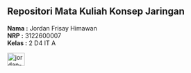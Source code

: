 ## Repositori Mata Kuliah Konsep Jaringan 

**Nama  :** Jordan Frisay Himawan <br>
**NRP   :** 3122600007 <br>
**Kelas :** 2 D4 IT A <br>


<p align="left">
<a href="https://linkedin.com/in/jordan-himawan" target="blank"><img align="center" src="https://raw.githubusercontent.com/rahuldkjain/github-profile-readme-generator/master/src/images/icons/Social/linked-in-alt.svg" alt="jordan-himawan" height="30" width="40" /></a>
</p>